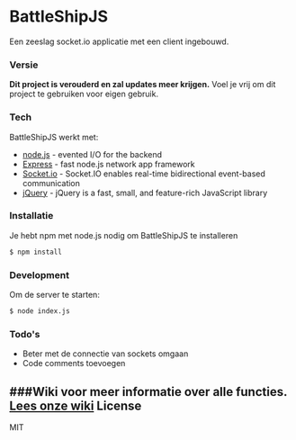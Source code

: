 # BattleShipJS

Een zeeslag socket.io applicatie met een client ingebouwd.

### Versie
__Dit project is verouderd en zal updates meer krijgen.__ 
Voel je vrij om dit project te gebruiken voor eigen gebruik.

### Tech

BattleShipJS werkt met:

* [node.js] - evented I/O for the backend
* [Express] - fast node.js network app framework
* [Socket.io] - Socket.IO enables real-time bidirectional event-based communication
* [jQuery] - jQuery is a fast, small, and feature-rich JavaScript library

### Installatie

Je hebt npm met node.js nodig om BattleShipJS te installeren

```sh
$ npm install
```

### Development

Om de server te starten:
```sh
$ node index.js
```
### Todo's

 - Beter met de connectie van sockets omgaan
 - Code comments toevoegen

###Wiki
voor meer informatie over alle functies. [Lees onze wiki]
License
----

MIT

[lees onze wiki]: https://github.com/zaddev/BattleShipJS/wiki
[node.js]:http://nodejs.org
[jQuery]:http://jquery.com
[express]:http://expressjs.com
[socket.io]:http://socket.io/
